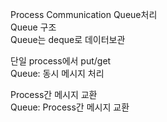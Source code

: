 Process Communication Queue처리  
Queue 구조  
Queue는 deque로 데이터보관  

단일 process에서 put/get  
Queue: 동시 메시지 처리  

Process간 메시지 교환  
Queue: Process간 메시지 교환  
